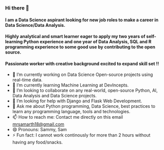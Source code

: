 ### Hi there 👋
#### I am a Data Science aspirant looking for new job roles to make a career in Data Science/Data Analysis.

#### Highly analytical and smart learner eager to apply my two years of self-learning Python experience and one year of Data Analysis, SQL and R programming experience to some good use by contributing to the open source.

#### Passionate worker with creative background excited to expand skill set !!


- 🔭 I’m currently working on Data Science Open-source projects using real-time data.
- 🌱 I’m currently learning Machine Learning at DevIncepts.
- 👯 I’m looking to collaborate on any real-world, open-source Python, AI, Data Analysis and Data Science projects.
- 🤔 I’m looking for help with Django and Flask Web Development.
- 💬 Ask me about Python programming, Data Science, best practices to learn any programming language, tools and technologies.
- 📫 How to reach me: Contact me directly on this email
                      mrsamarth18@gmail.com
- 😄 Pronouns: Sammy, Sam
- ⚡ Fun fact: I cannot work continously for more than 2 hours without having any food/snacks.

